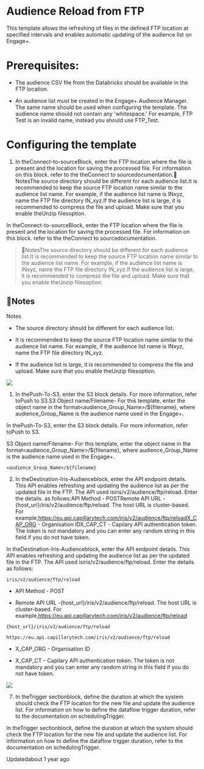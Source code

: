 # Audience Reload from FTP

This template allows the refreshing of files in the defined FTP location at specified intervals and enables automatic updating of the audience list on Engage+.

# Prerequisites:

- The audience CSV file from the Databricks should be available in the FTP location.

- An audience list must be created in the Engage+ Audience Manager. The same name should be used when configuring the template. The audience name should not contain any 'whitespace.' For example, FTP Test is an invalid name, instead you should use FTP_Test.

# Configuring the template

1. In theConnect-to-sourceBlock, enter the FTP location where the file is present and the location for saving the processed file. For information on this block. refer to the theConnect to sourcedocumentation.📘NotesThe source directory should be different for each audience list.It is recommended to keep the source FTP location name similar to the audience list name. For example, if the audience list name is INxyz, name the FTP file directory IN_xyz.If the audience list is large, it is recommended to compress the file and upload. Make sure that you enable theUnzip filesoption.

In theConnect-to-sourceBlock, enter the FTP location where the file is present and the location for saving the processed file. For information on this block. refer to the theConnect to sourcedocumentation.

> 📘NotesThe source directory should be different for each audience list.It is recommended to keep the source FTP location name similar to the audience list name. For example, if the audience list name is INxyz, name the FTP file directory IN_xyz.If the audience list is large, it is recommended to compress the file and upload. Make sure that you enable theUnzip filesoption.

## 📘Notes

Notes

- The source directory should be different for each audience list.

- It is recommended to keep the source FTP location name similar to the audience list name. For example, if the audience list name is INxyz, name the FTP file directory IN_xyz.

- If the audience list is large, it is recommended to compress the file and upload. Make sure that you enable theUnzip filesoption.

![](https://files.readme.io/2424000-Concect_to_to_source.png)

1. In thePush-To-S3, enter the S3 block details. For more information, refer toPush to S3.S3 Object name/Filename- For this template, enter the object name in the format<audience_Group_Name>/${filename}, where audience_Group_Name is the audience name used in the Engage+.

In thePush-To-S3, enter the S3 block details. For more information, refer toPush to S3.

S3 Object name/Filename- For this template, enter the object name in the format<audience_Group_Name>/${filename}, where audience_Group_Name is the audience name used in the Engage+.

`<audience_Group_Name>/${filename}`

2. In theDestination-Iris-Audienceblock, enter the API endpoint details. This API enables refreshing and updating the audience list as per the updated file in the FTP. The API used isiris/v2/audience/ftp/reload. Enter the details. as follows:API Method - POSTRemote API URL -{host_url}/iris/v2/audience/ftp/reload. The host URL is cluster-based. For example,https://eu.api.capillarytech.com/iris/v2/audience/ftp/reloadX_CAP_ORG - Organisation IDX_CAP_CT - Capilary API authentication token. The token is not mandatory and you can enter any random string in this field if you do not have token.

In theDestination-Iris-Audienceblock, enter the API endpoint details. This API enables refreshing and updating the audience list as per the updated file in the FTP. The API used isiris/v2/audience/ftp/reload. Enter the details. as follows:

`iris/v2/audience/ftp/reload`

- API Method - POST

- Remote API URL -{host_url}/iris/v2/audience/ftp/reload. The host URL is cluster-based. For example,https://eu.api.capillarytech.com/iris/v2/audience/ftp/reload

`{host_url}/iris/v2/audience/ftp/reload`

```
https://eu.api.capillarytech.com/iris/v2/audience/ftp/reload
```

- X_CAP_ORG - Organisation ID

- X_CAP_CT - Capilary API authentication token. The token is not mandatory and you can enter any random string in this field if you do not have token.

![](https://files.readme.io/e4b2fc9-API_details.png)

7. In theTrigger sectionblock, define the duration at which the system should check the FTP location for the new file and update the audience list. For information on how to define the dataflow trigger duration, refer to the documentation on schedulingTrigger.

In theTrigger sectionblock, define the duration at which the system should check the FTP location for the new file and update the audience list. For information on how to define the dataflow trigger duration, refer to the documentation on schedulingTrigger.

Updatedabout 1 year ago